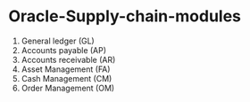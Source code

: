# Oracle-Supply-chain-modules
01. General ledger (GL)
02. Accounts payable (AP)
03. Accounts receivable (AR)
04. Asset Management (FA)
05. Cash Management (CM)
06. Order Management (OM)


